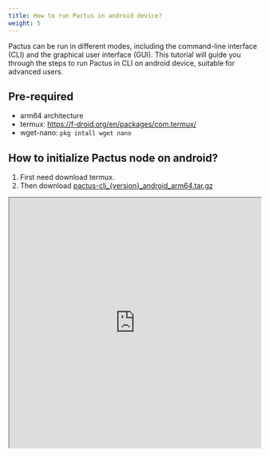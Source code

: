 ```yaml
---
title: How to run Pactus in android device?
weight: 5
---
```


Pactus can be run in different modes, including the command-line interface (CLI) and the graphical user interface (GUI).
This tutorial will guide you through the steps to run Pactus in CLI on android device, suitable for advanced users.

## Pre-required

- arm64 architecture
- termux: https://f-droid.org/en/packages/com.termux/
- wget-nano: `pkg intall wget nano`

## How to initialize Pactus node on android?

1. First need download termux.
2. Then download [pactus-cli_{version}_android_arm64.tar.gz](https://github.com/pactus-project/pactus/releases/latest)

<iframe width="100%" height="500" src="https://www.youtube.com/embed/QvjD7k18dQc">
</iframe>
